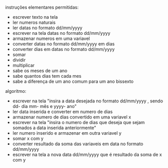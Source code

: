 instruções elementares permitidas:
- escrever texto na tela
- ler numeros naturais
- ler datas no formato dd/mm/yyyy
- escrever na tela datas no formato dd/mm/yyyy
- armazenar numeros em uma variavel
- converter datas no formato dd/mm/yyyy em dias
- converter dias em datas no formato dd/mm/yyyy
- somar
- dividir
- multiplicar 
- sabe os meses de um ano
- sabe quantos dias tem cada mes
- sabe a diferença de um ano comum para um ano bissexto

algoritmo:
- escrever na tela "insira a data desejada no formato dd/mm/yyyy , sendo dd- dia mm- mês e yyyy- ano"
- ler data inserida e converter em numero de dias
- armazenar numero de dias convertido em uma variavel x
- escrever na tela "insira o numero de dias que deseja que sejam somados a data inserida anteriormente"
- ler numero inserido e armazenar em outra variavel y
- somar x com y
- converter resultado da soma das variaveis em data no formato dd/mm/yyyy
- escrever na tela a nova data dd/mm/yyyy que é resultado da soma de x com y

